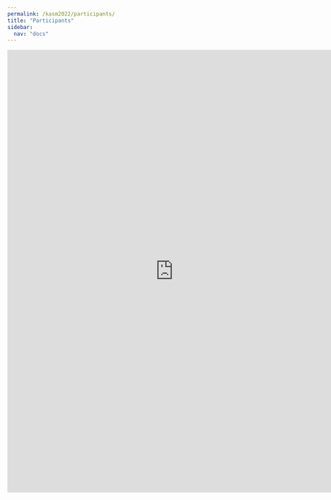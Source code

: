 ```yaml
---
permalink: /kasm2022/participants/
title: "Participants"
sidebar:
  nav: "docs"
---
```


<iframe src="https://docs.google.com/spreadsheets/d/e/2PACX-1vQDYP4Kfopnux43D3xe1wEkLllpa6Vqm88r5njF_V28d9o_dHNFac0WhrL-2-pDp6VjZCQb5ajYgWjw/pubhtml?gid=1215764555&single=true&amp;widget=true&amp;headers=false" width="750" height="1000" frameborder="0" marginheight="0" marginwidth="0"></iframe>